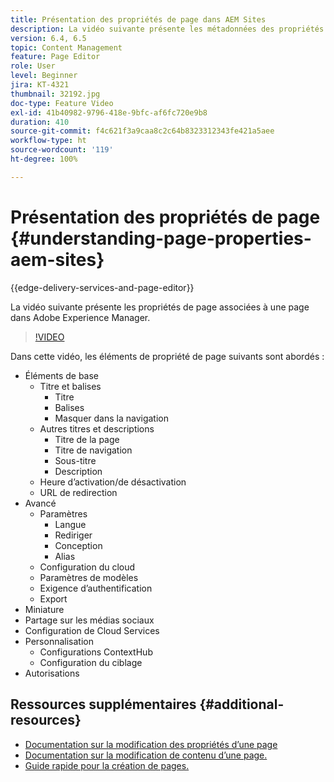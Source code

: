 ```yaml
---
title: Présentation des propriétés de page dans AEM Sites
description: La vidéo suivante présente les métadonnées des propriétés de page associées à une page dans Adobe Experience Manager.
version: 6.4, 6.5
topic: Content Management
feature: Page Editor
role: User
level: Beginner
jira: KT-4321
thumbnail: 32192.jpg
doc-type: Feature Video
exl-id: 41b40982-9796-418e-9bfc-af6fc720e9b8
duration: 410
source-git-commit: f4c621f3a9caa8c2c64b8323312343fe421a5aee
workflow-type: ht
source-wordcount: '119'
ht-degree: 100%

---
```


# Présentation des propriétés de page {#understanding-page-properties-aem-sites}

{{edge-delivery-services-and-page-editor}}

La vidéo suivante présente les propriétés de page associées à une page dans Adobe Experience Manager.

>[!VIDEO](https://video.tv.adobe.com/v/32192?quality=12&learn=on)

Dans cette vidéo, les éléments de propriété de page suivants sont abordés :

* Éléments de base
   * Titre et balises
      * Titre
      * Balises
      * Masquer dans la navigation
   * Autres titres et descriptions
      * Titre de la page
      * Titre de navigation
      * Sous-titre
      * Description
   * Heure d’activation/de désactivation
   * URL de redirection
* Avancé
   * Paramètres
      * Langue
      * Rediriger
      * Conception
      * Alias
   * Configuration du cloud
   * Paramètres de modèles
   * Exigence d’authentification
   * Export
* Miniature
* Partage sur les médias sociaux
* Configuration de Cloud Services
* Personnalisation
   * Configurations ContextHub
   * Configuration du ciblage
* Autorisations

## Ressources supplémentaires {#additional-resources}

* [Documentation sur la modification des propriétés d’une page](https://experienceleague.adobe.com/docs/experience-manager-65/authoring/authoring/editing-page-properties.html?lang=fr)
* [Documentation sur la modification de contenu d’une page.](https://experienceleague.adobe.com/docs/experience-manager-65/authoring/authoring/editing-content.html?lang=fr)
* [Guide rapide pour la création de pages.](https://experienceleague.adobe.com/docs/experience-manager-cloud-service/sites/authoring/getting-started/quick-start.html?lang=fr)
